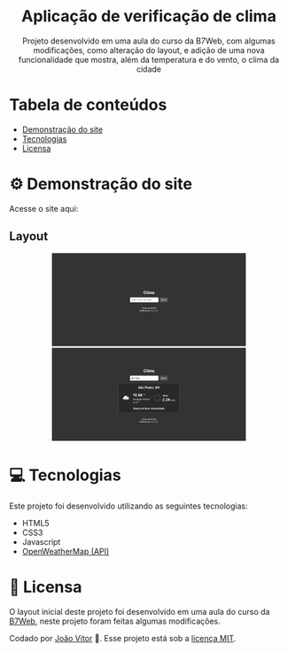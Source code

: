 <h1 align="center">
    Aplicação de verificação de clima
</h1>

<p align="center">Projeto desenvolvido em uma aula do curso da B7Web, com algumas modificações, como alteração do layout, e adição de uma nova funcionalidade que mostra, além da temperatura e do vento, o clima da cidade</p>

# Tabela de conteúdos

* [Demonstração do site](#gear-Demonstração-do-site)
* [Tecnologias](#computer-Tecnologias)
* [Licensa](#page_facing_up-Licensa)

# :gear: Demonstração do site

Acesse o site aqui: 

## Layout

<div align="center">
    <img src="screenshots/screenshot-1.png" width="350px"/>
    <img src="screenshots/screenshot-2.png" width="350px"/>
</div>

# :computer: Tecnologias

Este projeto foi desenvolvido utilizando as seguintes tecnologias:

* HTML5
* CSS3
* Javascript
* [OpenWeatherMap (API)](https://openweathermap.org/)

# :page_facing_up: Licensa

O layout inicial deste projeto foi desenvolvido em uma aula do curso da [B7Web](https://b7web.com.br/fullstack/), neste projeto foram feitas algumas modificações.

Codado por [João Vitor](https://github.com/JVUser01) :rocket:. Esse projeto está sob a [licença MIT](LICENSE.txt).